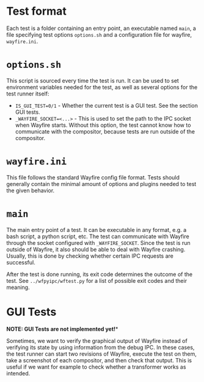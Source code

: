 # Test format

Each test is a folder containing an entry point, an executable named `main`,
a file specifying test options `options.sh` and a configuration file for wayfire, `wayfire.ini`.

# `options.sh`

This script is sourced every time the test is run.
It can be used to set environment variables needed for the test,
as well as several options for the test runner itself:

- `IS_GUI_TEST=0/1` - Whether the current test is a GUI test. See the section GUI tests.
- `_WAYFIRE_SOCKET=<...>` - This is used to set the path to the IPC socket when Wayfire
  starts. Without this option, the test cannot know how to communicate with the compositor,
  because tests are run outside of the compositor.

# `wayfire.ini`

This file follows the standard Wayfire config file format.
Tests should generally contain the minimal amount of options and plugins needed to test the given behavior.

# `main`

The main entry point of a test.
It can be executable in any format, e.g. a bash script, a python script, etc.
The test can communicate with Wayfire through the socket configured with `_WAYFIRE_SOCKET`.
Since the test is run outside of Wayfire, it also should be able to deal with Wayfire crashing.
Usually, this is done by checking whether certain IPC requests are successful.

After the test is done running, its exit code determines the outcome of the test.
See `../wfpyipc/wftest.py` for a list of possible exit codes and their meaning.

# GUI Tests

**NOTE: GUI Tests are not implemented yet!***

Sometimes, we want to verify the graphical output of Wayfire instead of verifying its state
by using information from the debug IPC.
In these cases, the test runner can start two revisions of Wayfire, execute the test on them,
take a screenshot of each compositor, and then check that output.
This is useful if we want for example to check whether a transformer works as intended.
